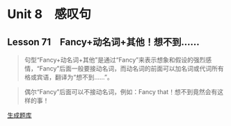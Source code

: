 ﻿ # Unit 8　感叹句
 ## Lesson 71　Fancy+动名词+其他！想不到……
 
> 句型“Fancy+动名词+其他”是通过“Fancy”来表示想象和假设的强烈感情，“Fancy”后面一般要接动名词，而动名词的前面可以加名词或代词所有格或宾语，翻译为“想不到……”。

> 偶尔“Fancy”后面可以不接动名词，例如：Fancy that！想不到竟然会有这样的事！


 [生成题库](./question/f071.json)
